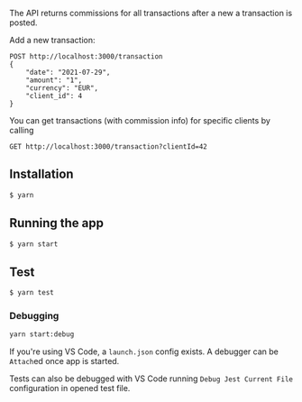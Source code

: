The API returns commissions for all transactions after a new a transaction is posted.

Add a new transaction:

```
POST http://localhost:3000/transaction
{
    "date": "2021-07-29",
    "amount": "1",
    "currency": "EUR",
    "client_id": 4
}
```

You can get transactions (with commission info) for specific clients by calling
```
GET http://localhost:3000/transaction?clientId=42
```

## Installation

```bash
$ yarn
```

## Running the app

```bash
$ yarn start
```

## Test

```bash
$ yarn test
```

### Debugging

```bash
yarn start:debug
```

If you're using VS Code, a `launch.json` config exists. A debugger can be `Attach`ed once app is started.

Tests can also be debugged with VS Code running `Debug Jest Current File` configuration in opened test file.
